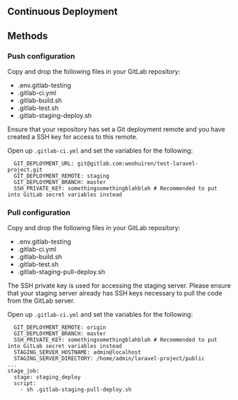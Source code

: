 ## Continuous Deployment

## Methods

### Push configuration

Copy and drop the following files in your GitLab repository:

* .env.gitlab-testing
* .gitlab-ci.yml
* .gitlab-build.sh
* .gitlab-test.sh
* .gitlab-staging-deploy.sh

Ensure that your repository has set a Git deployment remote and you have created a SSH key for access to this remote.

Open up `.gitlab-ci.yml` and set the variables for the following: 

```
  GIT_DEPLOYMENT_URL: git@gitlab.com:woohuiren/test-laravel-project.git
  GIT_DEPLOYMENT_REMOTE: staging
  GIT_DEPLOYMENT_BRANCH: master
  SSH_PRIVATE_KEY: somethingsomethingblahblah # Recommended to put into GitLab secret variables instead
```

### Pull configuration

Copy and drop the following files in your GitLab repository: 

* .env.gitlab-testing
* .gitlab-ci.yml
* .gitlab-build.sh
* .gitlab-test.sh
* .gitlab-staging-pull-deploy.sh

The SSH private key is used for accessing the staging server. Please ensure that your staging server already has SSH keys necessary to pull the code from the GitLab server.

Open up `.gitlab-ci.yml` and set the variables for the following: 

```
  GIT_DEPLOYMENT_REMOTE: origin
  GIT_DEPLOYMENT_BRANCH: master
  SSH_PRIVATE_KEY: somethingsomethingblahblah # Recommended to put into GitLab secret variables instead
  STAGING_SERVER_HOSTNAME: admin@localhost
  STAGING_SERVER_DIRECTORY: /home/admin/laravel-project/public
...
stage_job:
  stage: staging_deploy
  script:
    - sh .gitlab-staging-pull-deploy.sh
```